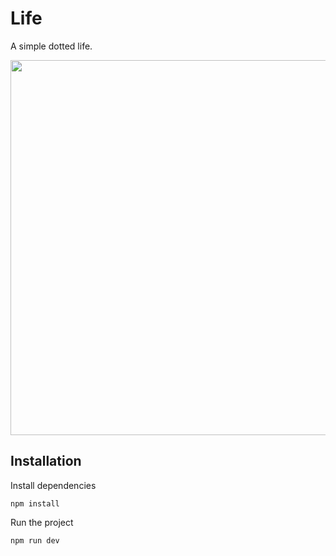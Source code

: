 # Life

A simple dotted life.

<img src="https://github.com/user-attachments/assets/7fc9360b-73d8-47fc-ac47-c9223e1ac4bb" height="600px" />

## Installation

Install dependencies
```
npm install
```

Run the project
```
npm run dev
```
